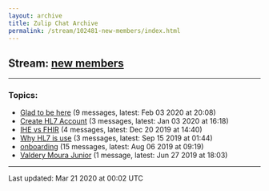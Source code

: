 ```yaml
---
layout: archive
title: Zulip Chat Archive
permalink: /stream/102481-new-members/index.html
---
```


## Stream: [new members](https://hl7webmaster.github.io/zulip-hl7-org/stream/102481-new-members/index.html)
---

### Topics:

* [Glad to be here](topic/Glad.20to.20be.20here.html) (9 messages, latest: Feb 03 2020 at 20:08)
* [Create HL7 Account](topic/Create.20HL7.20Account.html) (3 messages, latest: Jan 03 2020 at 16:18)
* [IHE vs FHIR](topic/IHE.20vs.20FHIR.html) (4 messages, latest: Dec 20 2019 at 14:40)
* [Why HL7 is use](topic/Why.20HL7.20is.20use.html) (3 messages, latest: Sep 15 2019 at 01:44)
* [onboarding](topic/onboarding.html) (15 messages, latest: Aug 06 2019 at 09:19)
* [Valdery Moura Junior](topic/Valdery.20Moura.20Junior.html) (1 message, latest: Jun 27 2019 at 18:03)

<hr><p>Last updated: Mar 21 2020 at 00:02 UTC</p>